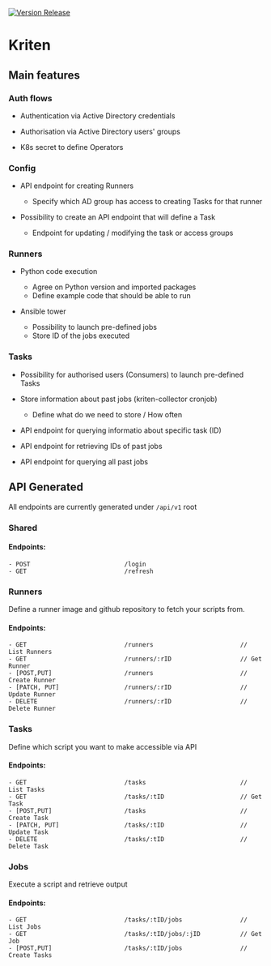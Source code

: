 [![Version Release](https://github.com/evolvere-tech/kriten-core/actions/workflows/version-release.yml/badge.svg)](https://github.com/evolvere-tech/kriten-core/actions/workflows/version-release.yml)

# Kriten

## Main features

### Auth flows
 - Authentication via Active Directory credentials
 - Authorisation via Active Directory users' groups

 - K8s secret to define Operators

### Config
 - API endpoint for creating Runners
    - Specify which AD group has access to creating Tasks for that runner

 - Possibility to create an API endpoint that will define a Task
    - Endpoint for updating / modifying the task or access groups

### Runners
 - Python code execution
    - Agree on Python version and imported packages
    - Define example code that should be able to run

 - Ansible tower
    - Possibility to launch pre-defined jobs
    - Store ID of the jobs executed

### Tasks
 - Possibility for authorised users (Consumers) to launch pre-defined Tasks

 - Store information about past jobs (kriten-collector cronjob)
    - Define what do we need to store / How often

 - API endpoint for querying informatio about specific task (ID)

 - API endpoint for retrieving IDs of past jobs

 - API endpoint for querying all past jobs

## API Generated

All endpoints are currently generated under `/api/v1` root

### Shared

#### Endpoints:
    - POST                          /login
    - GET                           /refresh

### Runners
Define a runner image and github repository to fetch your scripts from.

#### Endpoints:
    - GET                           /runners                        // List Runners
    - GET                           /runners/:rID                   // Get Runner
    - [POST,PUT]                    /runners                        // Create Runner
    - [PATCH, PUT]                  /runners/:rID                   // Update Runner
    - DELETE                        /runners/:rID                   // Delete Runner

### Tasks
Define which script you want to make accessible via API

 #### Endpoints:
    - GET                           /tasks                          // List Tasks
    - GET                           /tasks/:tID                     // Get Task
    - [POST,PUT]                    /tasks                          // Create Task
    - [PATCH, PUT]                  /tasks/:tID                     // Update Task
    - DELETE                        /tasks/:tID                     // Delete Task

### Jobs
Execute a script and retrieve output

 #### Endpoints:
    - GET                           /tasks/:tID/jobs                // List Jobs
    - GET                           /tasks/:tID/jobs/:jID           // Get Job
    - [POST,PUT]                    /tasks/:tID/jobs                // Create Tasks
